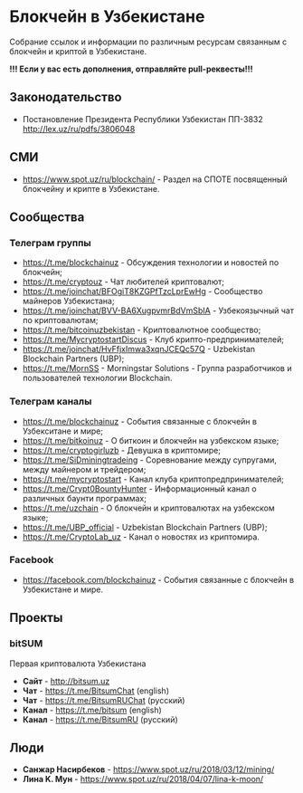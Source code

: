 # Блокчейн в Узбекистане

Собрание ссылок и информации по различным ресурсам связанным с блокчейн и криптой в Узбекистане.

**!!! Если у вас есть дополнения, отправляйте pull-реквесты!!!**

## Законодательство

* Постановление Президента Республики Узбекистан ПП-3832
http://lex.uz/ru/pdfs/3806048

## СМИ

* https://www.spot.uz/ru/blockchain/ - Раздел на СПОТЕ посвященный блокчейну и крипте в Узбекистане.

## Сообщества

### Телеграм группы

* https://t.me/blockchainuz - Обсуждения технологии и новостей по блокчейн;
* https://t.me/cryptouz - Чат любителей криптовалют;
* https://t.me/joinchat/BFOgiT8KZGPfTzcLprEwHg - Сообщество майнеров Узбекистана;
* https://t.me/joinchat/BVV-BA6XugpvmrBdVmSbIA - Узбекоязычный чат по криптовалютам;
* https://t.me/bitcoinuzbekistan - Криптовалютное сообщество;
* https://t.me/MycryptostartDiscus - Клуб крипто-предпринимателей;
* https://t.me/joinchat/HvFfjxImwa3xqnJCEQc57Q - Uzbekistan Blockchain Partners (UBP);
* https://t.me/MornSS - Morningstar Solutions - Группа разработчиков и пользователей технологии Blockchain.

### Телеграм каналы

* https://t.me/blockchainuz - События связанные с блокчейн в Узбекситане и мире;
* https://t.me/bitkoinuz - О биткоин и блокчейн на узбекском языке;
* https://t.me/cryptogirluzb - Девушка в криптомире;
* https://t.me/SiDminingtradeing - Соревнование между супругами, между майнером и трейдером;
* https://t.me/mycryptostart - Канал клуба криптопредпринимателей;
* https://t.me/Crypt0BountyHunter - Информационный канал о различных баунти программах;
* https://t.me/uzchain - О блокчейн и криптовалютах на узбекском языке;
* https://t.me/UBP_official - Uzbekistan Blockchain Partners (UBP);
* https://t.me/CryptoLab_uz - Канал о новостях из криптомира.

### Facebook

* https://facebook.com/blockchainuz - События связанные с блокчейн в Узбекистане и мире.

## Проекты

### bitSUM
Первая криптовалюта Узбекистана
* **Сайт** - http://bitsum.uz
* **Чат** - https://t.me/BitsumChat (english)
* **Чат** - https://t.me/BitsumRUChat (русский)
* **Канал** - https://t.me/bitsum (english)
* **Канал** - https://t.me/BitsumRU (русский)

## Люди

* **Санжар Насирбеков** - https://www.spot.uz/ru/2018/03/12/mining/
* **Лина K. Мун** - https://www.spot.uz/ru/2018/04/07/lina-k-moon/
